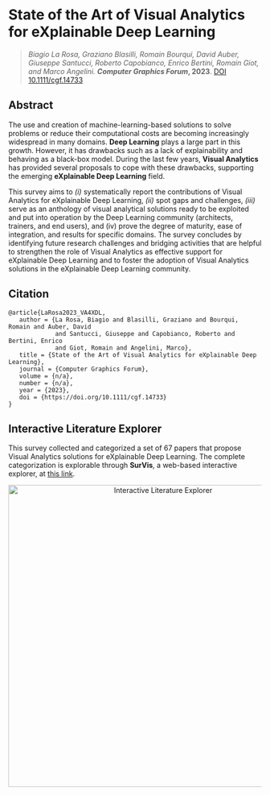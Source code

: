 # State of the Art of Visual Analytics for eXplainable Deep Learning

> _Biagio La Rosa, Graziano Blasilli, Romain Bourqui, David Auber, Giuseppe Santucci, Roberto Capobianco, Enrico Bertini, Romain Giot, and Marco Angelini._ **_Computer Graphics Forum_, 2023**. [DOI 10.1111/cgf.14733](https://doi.org/10.1111/cgf.14733)


## Abstract
The use and creation of machine-learning-based solutions to solve problems or reduce their computational costs are becoming increasingly widespread in many domains. **Deep Learning** plays a large part in this growth. However, it has drawbacks such as a lack of explainability and behaving as a black-box model. During the last few years, **Visual Analytics** has provided several proposals to cope with these drawbacks, supporting the emerging **eXplainable Deep Learning** field. 

This survey aims to _(i)_ systematically report the contributions of Visual Analytics for eXplainable Deep Learning, _(ii)_ spot gaps and challenges, _(iii)_ serve as an anthology of visual analytical solutions ready to be exploited and put into operation by the Deep Learning community (architects, trainers, and end users), and (iv) prove the degree of maturity, ease of integration, and results for specific domains. The survey concludes by identifying future research challenges and bridging activities that are helpful to strengthen the role of Visual Analytics as effective support for eXplainable Deep Learning and to foster the adoption of Visual Analytics solutions in the eXplainable Deep Learning community.

## Citation
 ```
@article{LaRosa2023_VA4XDL,
    author = {La Rosa, Biagio and Blasilli, Graziano and Bourqui, Romain and Auber, David
              and Santucci, Giuseppe and Capobianco, Roberto and Bertini, Enrico 
              and Giot, Romain and Angelini, Marco},
    title = {State of the Art of Visual Analytics for eXplainable Deep Learning},
    journal = {Computer Graphics Forum},
    volume = {n/a},
    number = {n/a},
    year = {2023},
    doi = {https://doi.org/10.1111/cgf.14733}
}
```

## Interactive Literature Explorer

This survey collected and categorized a set of 67 papers that propose Visual Analytics solutions for eXplainable Deep Learning. The complete categorization is explorable through **SurVis**, a web-based interactive explorer, at [this link](https://aware-diag-sapienza.github.io/VA4XDL/survis).

<p align="center">
    <a href="https://aware-diag-sapienza.github.io/VA4XDL/survis">
        <img alt="Interactive Literature Explorer" src="https://aware-diag-sapienza.github.io/VA4XDL/survis/screenshot.png" width="600">
    </a>
</p>





